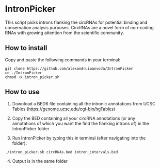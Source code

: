 # IntronPicker
This script picks introns flanking the circRNAs for potential binding and conservation analysis purposes.
CircRNAs are a novel form of non-coding RNAs with growing attention from the scientific community.

## How to install
Copy and paste the following commands in your terminal:
```
git clone https://github.com/alexandruioanvoda/IntronPicker
cd ./IntronPicker
chmod +x intron_picker.sh
```
## How to use

1. Download a BED6 file containing all the intronic annotations from UCSC Tables (https://genome.ucsc.edu/cgi-bin/hgTables)

2. Copy the BED containing all your circRNA annotations (or any annotations of which you want the find the flanking introns of) in the IntronPicker folder

3. Run IntronPicker by typing this in terminal (after navigating into the folder):
```
./intron_picker.sh circRNAs.bed intron_intervals.bed
```
4. Output is in the same folder
